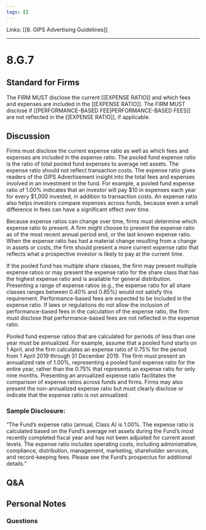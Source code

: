 ```yaml
---
tags: []
---
```

Links: [[8. GIPS Advertising Guidelines]]
___
# 8.G.7
## Standard for Firms
The FIRM MUST disclose the current [[EXPENSE RATIO]] and which fees and expenses are included in the [[EXPENSE RATIO]]. The FIRM MUST disclose if [[PERFORMANCE-BASED FEE|PERFORMANCE-BASED FEES]] are not reflected in the [[EXPENSE RATIO]], if applicable.
## Discussion
Firms must disclose the current expense ratio as well as which fees and expenses are included in the expense ratio. The pooled fund expense ratio is the ratio of total pooled fund expenses to average net assets. The expense ratio should not reflect transaction costs. The expense ratio gives readers of the GIPS Advertisement insight into the total fees and expenses involved in an investment in the fund. For example, a pooled fund expense ratio of 1.00% indicates that an investor will pay $10 in expenses each year for every $1,000 invested, in addition to transaction costs. An expense ratio also helps investors compare expenses across funds, because even a small difference in fees can have a significant effect over time.

Because expense ratios can change over time, firms must determine which expense ratio to present. A firm might choose to present the expense ratio as of the most recent annual period end, or the last known expense ratio. When the expense ratio has had a material change resulting from a change in assets or costs, the firm should present a more current expense ratio that reflects what a prospective investor is likely to pay at the current time.

If the pooled fund has multiple share classes, the firm may present multiple expense ratios or may present the expense ratio for the share class that has the highest expense ratio and is available for general distribution. Presenting a range of expense ratios (e.g., the expense ratio for all share classes ranges between 0.40% and 0.85%) would not satisfy this requirement. Performance-based fees are expected to be included in the expense ratio. If laws or regulations do not allow the inclusion of performance-based fees in the calculation of the expense ratio, the firm must disclose that performance-based fees are not reflected in the expense ratio.

Pooled fund expense ratios that are calculated for periods of less than one year must be annualized. For example, assume that a pooled fund starts on 1 April, and the firm calculates an expense ratio of 0.75% for the period from 1 April 2019 through 31 December 2019. The firm must present an annualized rate of 1.00%, representing a pooled fund expense ratio for the entire year, rather than the 0.75% that represents an expense ratio for only nine months. Presenting an annualized expense ratio facilitates the comparison of expense ratios across funds and firms. Firms may also present the non-annualized expense ratio but must clearly disclose or indicate that the expense ratio is not annualized.
### Sample Disclosure:
“The Fund’s expense ratio (annual, Class A) is 1.00%. The expense ratio is calculated based on the Fund’s average net assets during the Fund’s most recently completed fiscal year and has not been adjusted for current asset levels. The expense ratio includes operating costs, including administrative, compliance, distribution, management, marketing, shareholder services, and record-keeping fees. Please see the Fund’s prospectus for additional details.”
## Q&A

## Personal Notes

### Questions